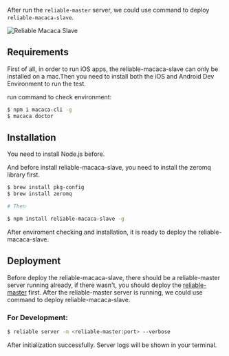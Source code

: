 After run the `reliable-master` server, we could use command to deploy `reliable-macaca-slave`.

![Reliable Macaca Slave](http://ww2.sinaimg.cn/large/6d308bd9gw1fajd8rayohj20qc0j0tbw.jpg)

## Requirements

First of all, in order to run iOS apps, the reliable-macaca-slave can only be installed on a mac.Then you need to install both the iOS and Android Dev Environment to run the test.

run command to check environment:

``` bash
$ npm i macaca-cli -g
$ macaca doctor
```

## Installation

You need to install Node.js before.

And before install reliable-macaca-slave, you need to install the zeromq library first.

``` bash
$ brew install pkg-config
$ brew install zeromq

# Then

$ npm install reliable-macaca-slave -g
```

After enviroment checking and installation, it is ready to deploy the reliable-macaca-slave.

## Deployment

Before deploy the reliable-macaca-slave, there should be a reliable-master server running already, if there wasn't, you should deploy the [reliable-master](//github.com/reliablejs/reliable-master) first. After the reliable-master server is running, we could use command to deploy reliable-macaca-slave.

### For Development:

``` bash
$ reliable server -m <reliable-master:port> --verbose
```
After initialization successfully. Server logs will be shown in your terminal.
